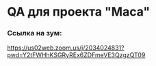 
# QA для проекта "Маса"

### Ссылка на зум:

https://us02web.zoom.us/j/2034024831?pwd=Y2tFWHhKSGRyREx6ZDFmeVE3QzgzQT09
